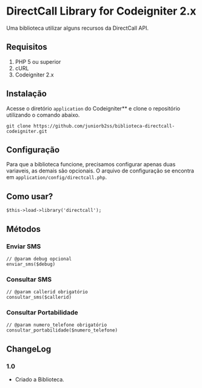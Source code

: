 # DirectCall Library for Codeigniter 2.x

Uma biblioteca utilizar alguns recursos da DirectCall API.

## Requisitos
1. PHP 5 ou superior
2. cURL
3. Codeigniter 2.x

## Instalação
Acesse o diretório `application` do Codeigniter** e clone o repositório utilizando o comando abaixo.

    git clone https://github.com/juniorb2ss/biblioteca-directcall-codeigniter.git
    
## Configuração
Para que a biblioteca funcione, precisamos configurar apenas duas variaveis, as demais são opcionais.
O arquivo de configuração se encontra em `application/config/directcall.php`.

## Como usar?

    $this->load->library('directcall');

## Métodos
### Enviar SMS

    // @param debug opcional
    enviar_sms($debug)

### Consultar SMS

    // @param callerid obrigatório
    consultar_sms($callerid) 

### Consultar Portabilidade

    // @param numero_telefone obrigatório
    consultar_portabilidade($numero_telefone)

## ChangeLog

### 1.0
* Criado a Biblioteca.

